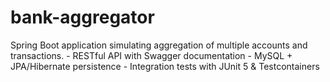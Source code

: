 # bank-aggregator
Spring Boot application simulating aggregation of multiple accounts and transactions.   - RESTful API with Swagger documentation   - MySQL + JPA/Hibernate persistence   - Integration tests with JUnit 5 &amp; Testcontainers
